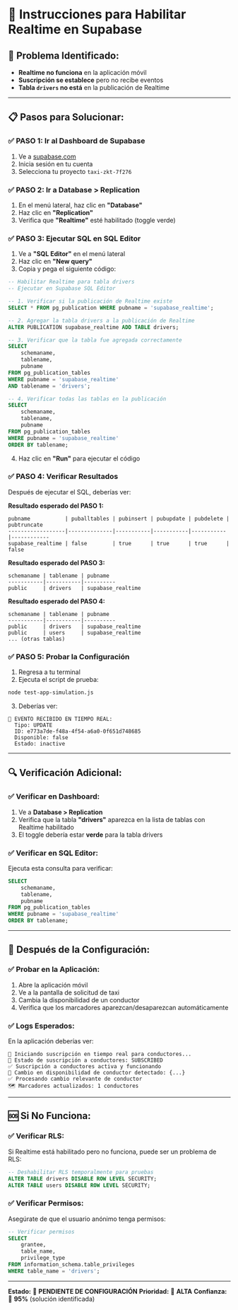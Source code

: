 # 🔧 Instrucciones para Habilitar Realtime en Supabase

## 🚨 **Problema Identificado:**
- **Realtime no funciona** en la aplicación móvil
- **Suscripción se establece** pero no recibe eventos
- **Tabla `drivers` no está** en la publicación de Realtime

---

## 📋 **Pasos para Solucionar:**

### **✅ PASO 1: Ir al Dashboard de Supabase**
1. Ve a [supabase.com](https://supabase.com)
2. Inicia sesión en tu cuenta
3. Selecciona tu proyecto `taxi-zkt-7f276`

### **✅ PASO 2: Ir a Database > Replication**
1. En el menú lateral, haz clic en **"Database"**
2. Haz clic en **"Replication"**
3. Verifica que **"Realtime"** esté habilitado (toggle verde)

### **✅ PASO 3: Ejecutar SQL en SQL Editor**
1. Ve a **"SQL Editor"** en el menú lateral
2. Haz clic en **"New query"**
3. Copia y pega el siguiente código:

```sql
-- Habilitar Realtime para tabla drivers
-- Ejecutar en Supabase SQL Editor

-- 1. Verificar si la publicación de Realtime existe
SELECT * FROM pg_publication WHERE pubname = 'supabase_realtime';

-- 2. Agregar la tabla drivers a la publicación de Realtime
ALTER PUBLICATION supabase_realtime ADD TABLE drivers;

-- 3. Verificar que la tabla fue agregada correctamente
SELECT 
    schemaname,
    tablename,
    pubname
FROM pg_publication_tables 
WHERE pubname = 'supabase_realtime' 
AND tablename = 'drivers';

-- 4. Verificar todas las tablas en la publicación
SELECT 
    schemaname,
    tablename,
    pubname
FROM pg_publication_tables 
WHERE pubname = 'supabase_realtime'
ORDER BY tablename;
```

4. Haz clic en **"Run"** para ejecutar el código

### **✅ PASO 4: Verificar Resultados**
Después de ejecutar el SQL, deberías ver:

**Resultado esperado del PASO 1:**
```
pubname           | puballtables | pubinsert | pubupdate | pubdelete | pubtruncate
------------------|--------------|-----------|-----------|-----------|------------
supabase_realtime | false        | true      | true      | true      | false
```

**Resultado esperado del PASO 3:**
```
schemaname | tablename | pubname
-----------|-----------|----------
public     | drivers   | supabase_realtime
```

**Resultado esperado del PASO 4:**
```
schemaname | tablename | pubname
-----------|-----------|----------
public     | drivers   | supabase_realtime
public     | users     | supabase_realtime
... (otras tablas)
```

### **✅ PASO 5: Probar la Configuración**
1. Regresa a tu terminal
2. Ejecuta el script de prueba:
```bash
node test-app-simulation.js
```

3. Deberías ver:
```
🎉 EVENTO RECIBIDO EN TIEMPO REAL:
  Tipo: UPDATE
  ID: e773a7de-f48a-4f54-a6a0-0f651d748685
  Disponible: false
  Estado: inactive
```

---

## 🔍 **Verificación Adicional:**

### **✅ Verificar en Dashboard:**
1. Ve a **Database > Replication**
2. Verifica que la tabla **"drivers"** aparezca en la lista de tablas con Realtime habilitado
3. El toggle debería estar **verde** para la tabla drivers

### **✅ Verificar en SQL Editor:**
Ejecuta esta consulta para verificar:
```sql
SELECT 
    schemaname,
    tablename,
    pubname
FROM pg_publication_tables 
WHERE pubname = 'supabase_realtime'
ORDER BY tablename;
```

---

## 🚀 **Después de la Configuración:**

### **✅ Probar en la Aplicación:**
1. Abre la aplicación móvil
2. Ve a la pantalla de solicitud de taxi
3. Cambia la disponibilidad de un conductor
4. Verifica que los marcadores aparezcan/desaparezcan automáticamente

### **✅ Logs Esperados:**
En la aplicación deberías ver:
```
🔗 Iniciando suscripción en tiempo real para conductores...
🔗 Estado de suscripción a conductores: SUBSCRIBED
✅ Suscripción a conductores activa y funcionando
🔄 Cambio en disponibilidad de conductor detectado: {...}
✅ Procesando cambio relevante de conductor
🗺️ Marcadores actualizados: 1 conductores
```

---

## 🆘 **Si No Funciona:**

### **✅ Verificar RLS:**
Si Realtime está habilitado pero no funciona, puede ser un problema de RLS:

```sql
-- Deshabilitar RLS temporalmente para pruebas
ALTER TABLE drivers DISABLE ROW LEVEL SECURITY;
ALTER TABLE users DISABLE ROW LEVEL SECURITY;
```

### **✅ Verificar Permisos:**
Asegúrate de que el usuario anónimo tenga permisos:

```sql
-- Verificar permisos
SELECT 
    grantee,
    table_name,
    privilege_type
FROM information_schema.table_privileges 
WHERE table_name = 'drivers';
```

---

**Estado:** 🔧 **PENDIENTE DE CONFIGURACIÓN**
**Prioridad:** 🚨 **ALTA**
**Confianza:** 🎯 **95%** (solución identificada) 